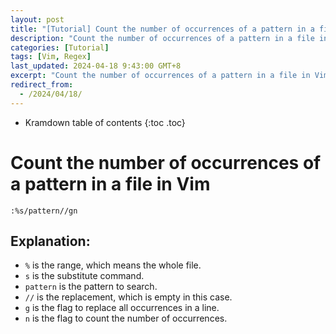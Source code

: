 ```yaml
---
layout: post
title: "[Tutorial] Count the number of occurrences of a pattern in a file in Vim"
description: "Count the number of occurrences of a pattern in a file in Vim."
categories: [Tutorial]
tags: [Vim, Regex]
last_updated: 2024-04-18 9:43:00 GMT+8
excerpt: "Count the number of occurrences of a pattern in a file in Vim."
redirect_from:
  - /2024/04/18/
---
```


* Kramdown table of contents
{:toc .toc}

# Count the number of occurrences of a pattern in a file in Vim

```vim
:%s/pattern//gn
```

## Explanation:

+ `%` is the range, which means the whole file.
+ `s` is the substitute command.
+ `pattern` is the pattern to search.
+ `//` is the replacement, which is empty in this case.
+ `g` is the flag to replace all occurrences in a line.
+ `n` is the flag to count the number of occurrences.
